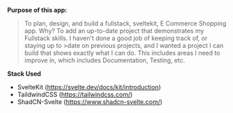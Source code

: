 **Purpose of this app:**
>To plan, design, and build a fullstack, sveltekit, E Commerce Shopping app. Why? To add an up-to-date project that demonstrates my Fullstack skills. I haven't done a good job of keeping track of, or staying up to >date on previous projects, and I wanted a project I can build that shows exactly what I can do. This includes areas I need to improve in, which includes Documentation, Testing, etc.
>

**Stack Used**
* SvelteKit (https://svelte.dev/docs/kit/introduction)
* TaildwindCSS (https://tailwindcss.com/)
* ShadCN-Svelte (https://www.shadcn-svelte.com/)

